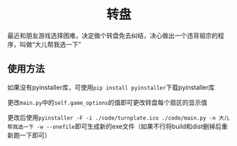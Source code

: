 <!--
 * @Description: 
 * @Author: shadow221213
 * @Date: 2024-01-05 00:41:14
 * @LastEditTime: 2024-01-05 01:55:15
-->
# <div align="center">转盘</div>

最近和朋友游戏选择困难，决定做个转盘免去纠结，决心做出一个违背祖宗的程序，叫做“大儿帮我选一下”

## 使用方法

如果没有pyinstaller库，可使用`pip install pyinstaller`下载pyinstaller库

更改`main.py`中的`self.game_options`的值即可更改转盘每个扇区的显示值

更改后使用`pyinstaller -F -i ./code/turnplate.ico ./code/main.py -n 大儿帮我选一下 -w --onefile`即可生成新的exe文件（如果不行将build和dist删掉后重新跑一下即可）